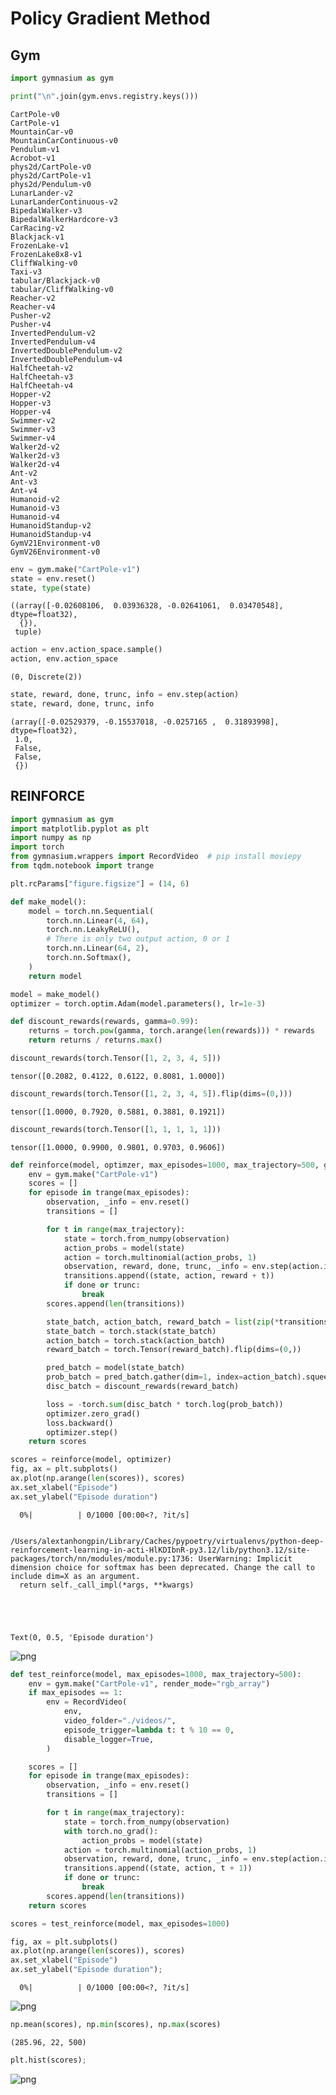 # Policy Gradient Method

## Gym


```python
import gymnasium as gym

print("\n".join(gym.envs.registry.keys()))
```

    CartPole-v0
    CartPole-v1
    MountainCar-v0
    MountainCarContinuous-v0
    Pendulum-v1
    Acrobot-v1
    phys2d/CartPole-v0
    phys2d/CartPole-v1
    phys2d/Pendulum-v0
    LunarLander-v2
    LunarLanderContinuous-v2
    BipedalWalker-v3
    BipedalWalkerHardcore-v3
    CarRacing-v2
    Blackjack-v1
    FrozenLake-v1
    FrozenLake8x8-v1
    CliffWalking-v0
    Taxi-v3
    tabular/Blackjack-v0
    tabular/CliffWalking-v0
    Reacher-v2
    Reacher-v4
    Pusher-v2
    Pusher-v4
    InvertedPendulum-v2
    InvertedPendulum-v4
    InvertedDoublePendulum-v2
    InvertedDoublePendulum-v4
    HalfCheetah-v2
    HalfCheetah-v3
    HalfCheetah-v4
    Hopper-v2
    Hopper-v3
    Hopper-v4
    Swimmer-v2
    Swimmer-v3
    Swimmer-v4
    Walker2d-v2
    Walker2d-v3
    Walker2d-v4
    Ant-v2
    Ant-v3
    Ant-v4
    Humanoid-v2
    Humanoid-v3
    Humanoid-v4
    HumanoidStandup-v2
    HumanoidStandup-v4
    GymV21Environment-v0
    GymV26Environment-v0



```python
env = gym.make("CartPole-v1")
state = env.reset()
state, type(state)
```




    ((array([-0.02608106,  0.03936328, -0.02641061,  0.03470548], dtype=float32),
      {}),
     tuple)




```python
action = env.action_space.sample()
action, env.action_space
```




    (0, Discrete(2))




```python
state, reward, done, trunc, info = env.step(action)
state, reward, done, trunc, info
```




    (array([-0.02529379, -0.15537018, -0.0257165 ,  0.31893998], dtype=float32),
     1.0,
     False,
     False,
     {})



## REINFORCE


```python
import gymnasium as gym
import matplotlib.pyplot as plt
import numpy as np
import torch
from gymnasium.wrappers import RecordVideo  # pip install moviepy
from tqdm.notebook import trange

plt.rcParams["figure.figsize"] = (14, 6)
```


```python
def make_model():
    model = torch.nn.Sequential(
        torch.nn.Linear(4, 64),
        torch.nn.LeakyReLU(),
        # There is only two output action, 0 or 1
        torch.nn.Linear(64, 2),
        torch.nn.Softmax(),
    )
    return model
```


```python
model = make_model()
optimizer = torch.optim.Adam(model.parameters(), lr=1e-3)
```


```python
def discount_rewards(rewards, gamma=0.99):
    returns = torch.pow(gamma, torch.arange(len(rewards))) * rewards
    return returns / returns.max()
```


```python
discount_rewards(torch.Tensor([1, 2, 3, 4, 5]))
```




    tensor([0.2082, 0.4122, 0.6122, 0.8081, 1.0000])




```python
discount_rewards(torch.Tensor([1, 2, 3, 4, 5]).flip(dims=(0,)))
```




    tensor([1.0000, 0.7920, 0.5881, 0.3881, 0.1921])




```python
discount_rewards(torch.Tensor([1, 1, 1, 1, 1]))
```




    tensor([1.0000, 0.9900, 0.9801, 0.9703, 0.9606])




```python
def reinforce(model, optimzer, max_episodes=1000, max_trajectory=500, gamma=0.99):
    env = gym.make("CartPole-v1")
    scores = []
    for episode in trange(max_episodes):
        observation, _info = env.reset()
        transitions = []

        for t in range(max_trajectory):
            state = torch.from_numpy(observation)
            action_probs = model(state)
            action = torch.multinomial(action_probs, 1)
            observation, reward, done, trunc, _info = env.step(action.item())
            transitions.append((state, action, reward + t))
            if done or trunc:
                break
        scores.append(len(transitions))

        state_batch, action_batch, reward_batch = list(zip(*transitions))
        state_batch = torch.stack(state_batch)
        action_batch = torch.stack(action_batch)
        reward_batch = torch.Tensor(reward_batch).flip(dims=(0,))

        pred_batch = model(state_batch)
        prob_batch = pred_batch.gather(dim=1, index=action_batch).squeeze()
        disc_batch = discount_rewards(reward_batch)

        loss = -torch.sum(disc_batch * torch.log(prob_batch))
        optimizer.zero_grad()
        loss.backward()
        optimizer.step()
    return scores
```


```python
scores = reinforce(model, optimizer)
fig, ax = plt.subplots()
ax.plot(np.arange(len(scores)), scores)
ax.set_xlabel("Episode")
ax.set_ylabel("Episode duration")
```


      0%|          | 0/1000 [00:00<?, ?it/s]


    /Users/alextanhongpin/Library/Caches/pypoetry/virtualenvs/python-deep-reinforcement-learning-in-acti-HlKDIbnR-py3.12/lib/python3.12/site-packages/torch/nn/modules/module.py:1736: UserWarning: Implicit dimension choice for softmax has been deprecated. Change the call to include dim=X as an argument.
      return self._call_impl(*args, **kwargs)





    Text(0, 0.5, 'Episode duration')




    
![png](04_policy_gradient.v2_files/04_policy_gradient.v2_15_3.png)
    



```python
def test_reinforce(model, max_episodes=1000, max_trajectory=500):
    env = gym.make("CartPole-v1", render_mode="rgb_array")
    if max_episodes == 1:
        env = RecordVideo(
            env,
            video_folder="./videos/",
            episode_trigger=lambda t: t % 10 == 0,
            disable_logger=True,
        )

    scores = []
    for episode in trange(max_episodes):
        observation, _info = env.reset()
        transitions = []

        for t in range(max_trajectory):
            state = torch.from_numpy(observation)
            with torch.no_grad():
                action_probs = model(state)
            action = torch.multinomial(action_probs, 1)
            observation, reward, done, trunc, _info = env.step(action.item())
            transitions.append((state, action, t + 1))
            if done or trunc:
                break
        scores.append(len(transitions))
    return scores
```


```python
scores = test_reinforce(model, max_episodes=1000)

fig, ax = plt.subplots()
ax.plot(np.arange(len(scores)), scores)
ax.set_xlabel("Episode")
ax.set_ylabel("Episode duration");
```


      0%|          | 0/1000 [00:00<?, ?it/s]



    
![png](04_policy_gradient.v2_files/04_policy_gradient.v2_17_1.png)
    



```python
np.mean(scores), np.min(scores), np.max(scores)
```




    (285.96, 22, 500)




```python
plt.hist(scores);
```


    
![png](04_policy_gradient.v2_files/04_policy_gradient.v2_19_0.png)
    

